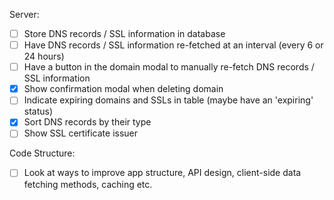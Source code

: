 Server:
- [ ] Store DNS records / SSL information in database
- [ ] Have DNS records / SSL information re-fetched at an interval (every 6 or 24 hours)
- [ ] Have a button in the domain modal to manually re-fetch DNS records / SSL information
- [x] Show confirmation modal when deleting domain
- [ ] Indicate expiring domains and SSLs in table (maybe have an 'expiring' status)
- [x] Sort DNS records by their type
- [ ] Show SSL certificate issuer

Code Structure:
- [ ] Look at ways to improve app structure, API design, client-side data fetching methods, caching etc.
